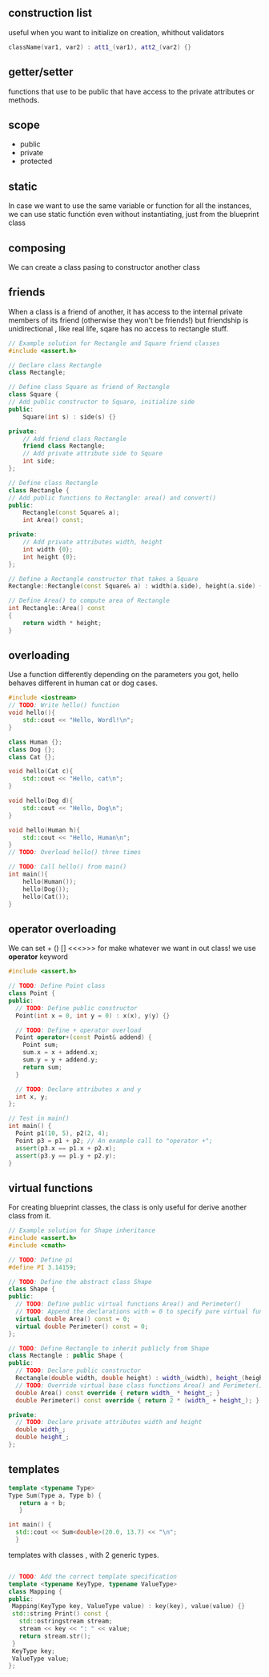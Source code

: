 
## construction list
useful when you want to initialize on creation, whithout validators

```cpp
className(var1, var2) : att1_(var1), att2_(var2) {}
```

## getter/setter

functions that use to be public that have access to the private attributes or methods.

## scope

- public
- private
- protected

## static

In case we want to use the same variable or function for all the instances, we can use static functión even without instantiating, just from the blueprint class

## composing

We can create a class pasing to constructor another class

## friends

When a class is a friend of another, it has access to the internal private members of its friend (otherwise they won't be friends!)
but friendship is unidirectional , like real life, sqare has no access to rectangle stuff.

```cpp
// Example solution for Rectangle and Square friend classes
#include <assert.h>

// Declare class Rectangle
class Rectangle;

// Define class Square as friend of Rectangle
class Square {
// Add public constructor to Square, initialize side
public:
    Square(int s) : side(s) {}

private:
    // Add friend class Rectangle
    friend class Rectangle;
    // Add private attribute side to Square
    int side;
};

// Define class Rectangle
class Rectangle {
// Add public functions to Rectangle: area() and convert()
public:
    Rectangle(const Square& a);
    int Area() const;

private:
    // Add private attributes width, height
    int width {0};
    int height {0};
};

// Define a Rectangle constructor that takes a Square
Rectangle::Rectangle(const Square& a) : width(a.side), height(a.side) {}

// Define Area() to compute area of Rectangle
int Rectangle::Area() const
{
    return width * height;
}
```


## overloading

Use a function differently depending on the parameters you got, hello behaves different in human cat or dog cases.

```cpp
#include <iostream>
// TODO: Write hello() function
void hello(){
    std::cout << "Hello, Wordl!\n";
}

class Human {};
class Dog {};
class Cat {};

void hello(Cat c){
    std::cout << "Hello, cat\n";
}

void hello(Dog d){
    std::cout << "Hello, Dog\n";
}

void hello(Human h){
    std::cout << "Hello, Human\n";
}
// TODO: Overload hello() three times

// TODO: Call hello() from main()
int main(){
    hello(Human());
    hello(Dog());
    hello(Cat());
}
```

## operator overloading

We can set + () [] <<<>>> for make whatever we want in out class!
we use **operator** keyword

```cpp
#include <assert.h>

// TODO: Define Point class
class Point {
public:
  // TODO: Define public constructor
  Point(int x = 0, int y = 0) : x(x), y(y) {}

  // TODO: Define + operator overload
  Point operator+(const Point& addend) {
    Point sum;
    sum.x = x + addend.x;
    sum.y = y + addend.y;
    return sum;
  }

  // TODO: Declare attributes x and y
  int x, y;
};

// Test in main()
int main() {
  Point p1(10, 5), p2(2, 4);
  Point p3 = p1 + p2; // An example call to "operator +";
  assert(p3.x == p1.x + p2.x);
  assert(p3.y == p1.y + p2.y);
}
```

## virtual functions

For creating blueprint classes, the class is only useful for derive another class from it.

```cpp
// Example solution for Shape inheritance
#include <assert.h>
#include <cmath>

// TODO: Define pi
#define PI 3.14159;

// TODO: Define the abstract class Shape
class Shape {
public:
  // TODO: Define public virtual functions Area() and Perimeter()
  // TODO: Append the declarations with = 0 to specify pure virtual functions
  virtual double Area() const = 0;
  virtual double Perimeter() const = 0;
};

// TODO: Define Rectangle to inherit publicly from Shape
class Rectangle : public Shape {
public:
  // TODO: Declare public constructor
  Rectangle(double width, double height) : width_(width), height_(height) {}
  // TODO: Override virtual base class functions Area() and Perimeter()
  double Area() const override { return width_ * height_; }
  double Perimeter() const override { return 2 * (width_ + height_); }

private:
  // TODO: Declare private attributes width and height
  double width_;
  double height_;
};

```

## templates

```cpp
template <typename Type> 
Type Sum(Type a, Type b) {
   return a + b; 
   }

int main() { 
  std::cout << Sum<double>(20.0, 13.7) << "\n"; 
  }
```
 templates with classes , with 2 generic types.

 ```cpp

// TODO: Add the correct template specification
template <typename KeyType, typename ValueType>
class Mapping {
public:
  Mapping(KeyType key, ValueType value) : key(key), value(value) {}
  std::string Print() const {
    std::ostringstream stream;
    stream << key << ": " << value;
    return stream.str();
  }
  KeyType key;
  ValueType value;
};
```
